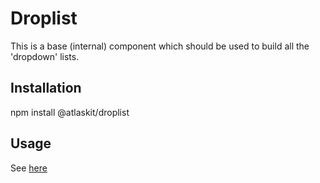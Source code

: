 # Droplist

This is a base (internal) component which should be used to build all the 'dropdown' lists.

## Installation

npm install @atlaskit/droplist

## Usage

See [here](https://atlaskit.atlassian.com/packages/elements/droplist)
